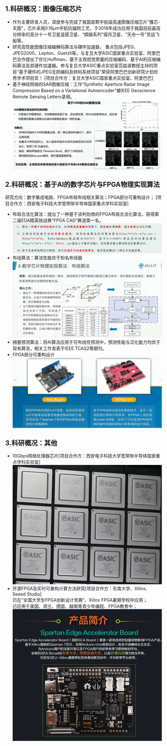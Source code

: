 1.科研概况：图像压缩芯片
---
- 作为主要研发人员，深度参与完成了我国首颗宇航级高速图像压缩芯片“雅芯-天图”，芯片采用0.18μm宇航抗辐照工艺，于2018年成功应用于我国目前最高分辨率的高分十一号卫星遥感卫星、“嫦娥系列”探月卫星、“天舟一号”货运飞船等。
- 研究高性能图像压缩编解码算法与硬件加速器， 重点包括JPEG、JPEG2000、Lepton、Guetzli等。与复旦大学ASIC国家重点实验室、阿里巴巴合作提出了优化Huffman、基于主观视觉质量的压缩编码、基于AI的压缩编码算法及其硬件加速器。参与复旦大学ASIC重点实验室范益波教授主持的项目“基于硬件的JPEG无损编码及转码系统项目”荣获阿里巴巴创新研究计划优秀学术项目奖！ [项目合作方：复旦大学ASIC国家重点实验室、阿里巴巴]
- 基于神经网络的SAR图像压缩：工作“Synthetic Aperture Radar Image Compression Based on a Variational Autoencoder”被IEEE Geoscience Remote Sensing Letters录用。
![实例图片](./SAR_compression.webp)

2.科研概况：基于AI的数字芯片与FPGA物理实现算法
---
研究方向：数字集成电路、FPGA布局布线相关算法；FPGA部分可重构设计；
[项目合作方：西安电子科技大学宽带隙半导体国家重点学科实验室]
- 布局合法化算法：提出了一种基于谈判协商的FPGA布局合法化算法，获得第二届EDA精英挑战赛“FPGA CAD”赛道第一名。
![实例图片](./leg.webp)
- 布线算法：算法性能优于知名布线器  
![实例图片](./EDA_layer_assignment.webp)
- 拥塞预测算法：将AI算法应用于可布线性预测中，预测性能与泛化能力均优于现有算法，相关工作发表于IEEE TCAS2等期刊。
- FPGA部分可重构设计
![实例图片](./reconfigurable_FPGA.webp)

3.科研概况：其他
---
- 10Gbps网络处理器芯片[项目合作方：西安电子科技大学宽带隙半导体国家重点学科实验室]
![实例图片](./NP.webp)
- 开源FPGA及实时可重构计算方法研究[项目合作方：东南大学、Xilinx、Seeed Studio]  
已在“全国大学生FPGA创新设计竞赛”、Xilinx FPGA暑期学校中应用；  
已应用于美国、荷兰、德国、越南等青少年编程、FPGA教育中；
![实例图片](./sea.webp)



